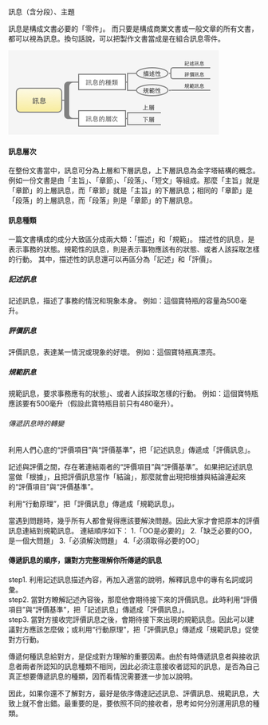 訊息（含分段）、主題

訊息是構成文書必要的「零件」。
而只要是構成商業文書或一般文章的所有文書，都可以視為訊息。換句話說，可以把製作文書當成是在組合訊息零件。

![](picture/ch1_訊息分類.png)

#### 訊息層次
在整份文書當中，訊息可分為上層和下層訊息，上下層訊息為金字塔結構的概念。
例如一份文書是由「主旨」、「章節」、「段落」、「短文」等組成。那麼「主旨」就是「章節」的上層訊息，而「章節」就是「主旨」的下層訊息；相同的「章節」是「段落」的上層訊息，而「段落」則是「章節」的下層訊息。


#### 訊息種類 
一篇文書構成的成分大致區分成兩大類：「描述」和「規範」。
描述性的訊息，是表示事務的狀態。規範性的訊息，則是表示事物應該有的狀態、或者人該採取怎樣的行動。
其中，描述性的訊息還可以再區分為「記述」和「評價」。

##### 記述訊息
記述訊息，描述了事務的情況和現象本身。
例如：這個寶特瓶的容量為500毫升。

##### 評價訊息
評價訊息，表達某一情況或現象的好壞。
例如：這個寶特瓶真漂亮。

##### 規範訊息
規範訊息，要求事務應有的狀態」、或者人該採取怎樣的行動。
例如：這個寶特瓶應該要有500毫升（假設此寶特瓶目前只有480毫升）。



###### 傳遞訊息時的轉變
利用人們心底的“評價項目”與“評價基準”，把「記述訊息」傳遞成「評價訊息」。

記述與評價之間，存在著連結兩者的“評價項目”與“評價基準”。
如果把記述訊息當做「根據」，且把評價訊息當作「結論」，那麼就會出現把根據與結論連起來的“評價項目”與“評價基準”。


利用“行動原理”，把「評價訊息」傳遞成「規範訊息」。

當遇到問題時，幾乎所有人都會覺得應該要解決問題。因此大家才會把原本的評價訊息連結到規範訊息。
連結順序如下：
1.「OO是必要的」
2.「缺乏必要的OO，是一個大問題」
3.「必須解決問題」
4.「必須取得必要的OO」


#### 傳遞訊息的順序，讓對方完整理解你所傳遞的訊息
step1. 利用記述訊息描述內容，再加入適當的說明，解釋訊息中的專有名詞或詞彙。  
step2. 當對方瞭解記述內容後，那麼他會期待接下來的評價訊息。此時利用“評價項目”與“評價基準”，把「記述訊息」傳遞成「評價訊息」。  
step3. 當對方接收完評價訊息之後，會期待接下來出現的規範訊息。因此可以建議對方應該怎麼做；或利用“行動原理”，把「評價訊息」傳遞成「規範訊息」促使對方行動。

傳遞何種訊息給對方，是促成對方理解的重要因素。由於有時傳遞訊息者與接收訊息者兩者所認知的訊息種類不相同，因此必須注意接收者認知的訊息，是否為自己真正想要傳遞訊息的種類，因而看情況需要進一步加以說明。

因此，如果你還不了解對方，最好是依序傳達記述訊息、評價訊息、規範訊息，大致上就不會出錯。最重要的是，要依照不同的接收者，思考如何分別運用訊息的種類。






